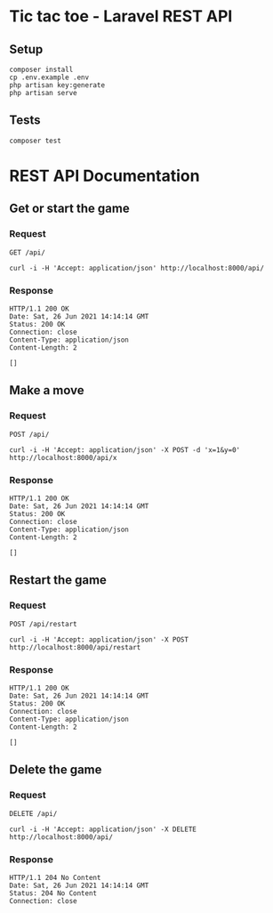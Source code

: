 # Tic tac toe - Laravel REST API

## Setup

```shell
composer install
cp .env.example .env
php artisan key:generate
php artisan serve
```

## Tests

```shell
composer test
```

# REST API Documentation

## Get or start the game

### Request

`GET /api/`

    curl -i -H 'Accept: application/json' http://localhost:8000/api/

### Response

    HTTP/1.1 200 OK
    Date: Sat, 26 Jun 2021 14:14:14 GMT
    Status: 200 OK
    Connection: close
    Content-Type: application/json
    Content-Length: 2

    []

## Make a move

### Request

`POST /api/`

    curl -i -H 'Accept: application/json' -X POST -d 'x=1&y=0' http://localhost:8000/api/x

### Response

    HTTP/1.1 200 OK
    Date: Sat, 26 Jun 2021 14:14:14 GMT
    Status: 200 OK
    Connection: close
    Content-Type: application/json
    Content-Length: 2

    []

## Restart the game

### Request

`POST /api/restart`

    curl -i -H 'Accept: application/json' -X POST http://localhost:8000/api/restart

### Response

    HTTP/1.1 200 OK
    Date: Sat, 26 Jun 2021 14:14:14 GMT
    Status: 200 OK
    Connection: close
    Content-Type: application/json
    Content-Length: 2

    []

## Delete the game

### Request

`DELETE /api/`

    curl -i -H 'Accept: application/json' -X DELETE http://localhost:8000/api/

### Response

    HTTP/1.1 204 No Content
    Date: Sat, 26 Jun 2021 14:14:14 GMT
    Status: 204 No Content
    Connection: close
